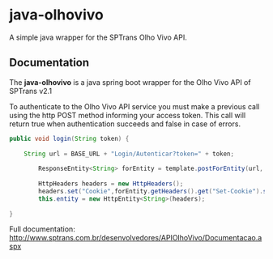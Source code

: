 # java-olhovivo
A simple java wrapper for the SPTrans Olho Vivo API.

## Documentation

The **java-olhovivo** is a java spring boot wrapper for the Olho Vivo API of SPTrans v2.1

To authenticate to the Olho Vivo API service you must make a previous call using the http POST method informing your access token. This call will return true when authentication succeeds and false in case of errors.

```java
public void login(String token) {
        
	String url = BASE_URL + "Login/Autenticar?token=" + token;
		
        ResponseEntity<String> forEntity = template.postForEntity(url, HttpMethod.POST, String.class);
        
        HttpHeaders headers = new HttpHeaders();
        headers.set("Cookie",forEntity.getHeaders().get("Set-Cookie").stream().collect(Collectors.joining(";")));
        this.entity = new HttpEntity<String>(headers);
		
}
```

Full documentation: http://www.sptrans.com.br/desenvolvedores/APIOlhoVivo/Documentacao.aspx
